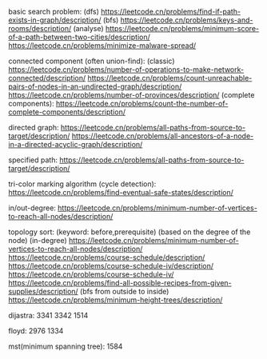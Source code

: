 basic search problem:
(dfs)
https://leetcode.cn/problems/find-if-path-exists-in-graph/description/
(bfs)
https://leetcode.cn/problems/keys-and-rooms/description/
(analyse)
https://leetcode.cn/problems/minimum-score-of-a-path-between-two-cities/description/
https://leetcode.cn/problems/minimize-malware-spread/

connected component (often union-find):
(classic)
https://leetcode.cn/problems/number-of-operations-to-make-network-connected/description/
https://leetcode.cn/problems/count-unreachable-pairs-of-nodes-in-an-undirected-graph/description/
https://leetcode.cn/problems/number-of-provinces/description/
(complete components):
https://leetcode.cn/problems/count-the-number-of-complete-components/description/


directed graph:
https://leetcode.cn/problems/all-paths-from-source-to-target/description/
https://leetcode.cn/problems/all-ancestors-of-a-node-in-a-directed-acyclic-graph/description/

specified path:
https://leetcode.cn/problems/all-paths-from-source-to-target/description/

tri-color marking algorithm (cycle detection):
https://leetcode.cn/problems/find-eventual-safe-states/description/


in/out-degree:
https://leetcode.cn/problems/minimum-number-of-vertices-to-reach-all-nodes/description/

topology sort: (keyword: before,prerequisite) (based on the degree of the node)
(in-degree)
https://leetcode.cn/problems/minimum-number-of-vertices-to-reach-all-nodes/description/
https://leetcode.cn/problems/course-schedule/description/
https://leetcode.cn/problems/course-schedule-iv/description/
https://leetcode.cn/problems/course-schedule-iv/
https://leetcode.cn/problems/find-all-possible-recipes-from-given-supplies/description/
(bfs from outside to inside)
https://leetcode.cn/problems/minimum-height-trees/description/



dijastra:
3341 3342 
1514


floyd:
2976
1334


mst(minimum spanning tree):
1584
